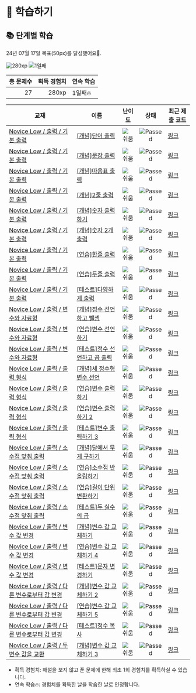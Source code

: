 # 📖 학습하기

## 📚 단계별 학습
24년 07월 17일 목표(50px)를 달성했어요🥳.

![280xp](https://img.shields.io/badge/EXP-280xp-%235cb85c.svg?for-the-badge)
![1일째](https://img.shields.io/badge/연속학습-1일째-%23E34F26.svg?for-the-badge)

|총 문제수|획득 경험치|연속 학습|
|---:|---:|---|
27|280xp|1일째🔥|

|교재|이름|난이도|상태|최근 제출 코드|
|---|---|:---:|:---:|---|
|[Novice Low / 출력 / 기본 출력](https://www.codetree.ai/missions?missionId=4)|[[개념]단어 출력](https://www.codetree.ai/missions/4/problems/print-word)|![쉬움][easy]|![Passed][passed]|[링크](https://github.com/yxpjseo/codetree-TILs/blob/main/240717/%EB%8B%A8%EC%96%B4%20%EC%B6%9C%EB%A0%A5/print-word.c)|
|[Novice Low / 출력 / 기본 출력](https://www.codetree.ai/missions?missionId=4)|[[개념]문장 출력](https://www.codetree.ai/missions/4/problems/print-sentence)|![쉬움][easy]|![Passed][passed]|[링크](https://github.com/yxpjseo/codetree-TILs/blob/main/240717/%EB%AC%B8%EC%9E%A5%20%EC%B6%9C%EB%A0%A5/print-sentence.c)|
|[Novice Low / 출력 / 기본 출력](https://www.codetree.ai/missions?missionId=4)|[[개념]따옴표 출력](https://www.codetree.ai/missions/4/problems/print-quote)|![쉬움][easy]|![Passed][passed]|[링크](https://github.com/yxpjseo/codetree-TILs/blob/main/240717/%EB%94%B0%EC%98%B4%ED%91%9C%20%EC%B6%9C%EB%A0%A5/print-quote.c)|
|[Novice Low / 출력 / 기본 출력](https://www.codetree.ai/missions?missionId=4)|[[개념]2줄 출력](https://www.codetree.ai/missions/4/problems/print-two-lines)|![쉬움][easy]|![Passed][passed]|[링크](https://github.com/yxpjseo/codetree-TILs/blob/main/240717/2%EC%A4%84%20%EC%B6%9C%EB%A0%A5/print-two-lines.c)|
|[Novice Low / 출력 / 기본 출력](https://www.codetree.ai/missions?missionId=4)|[[개념]숫자 출력하기](https://www.codetree.ai/missions/4/problems/print-one-number)|![쉬움][easy]|![Passed][passed]|[링크](https://github.com/yxpjseo/codetree-TILs/blob/main/240717/%EC%88%AB%EC%9E%90%20%EC%B6%9C%EB%A0%A5%ED%95%98%EA%B8%B0/print-one-number.c)|
|[Novice Low / 출력 / 기본 출력](https://www.codetree.ai/missions?missionId=4)|[[개념]숫자 2개 출력](https://www.codetree.ai/missions/4/problems/print-two-numbers)|![쉬움][easy]|![Passed][passed]|[링크](https://github.com/yxpjseo/codetree-TILs/blob/main/240717/%EC%88%AB%EC%9E%90%202%EA%B0%9C%20%EC%B6%9C%EB%A0%A5/print-two-numbers.c)|
|[Novice Low / 출력 / 기본 출력](https://www.codetree.ai/missions?missionId=4)|[[연습]한줄 출력](https://www.codetree.ai/missions/4/problems/print-one-line)|![쉬움][easy]|![Passed][passed]|[링크](https://github.com/yxpjseo/codetree-TILs/blob/main/240717/%ED%95%9C%EC%A4%84%20%EC%B6%9C%EB%A0%A5/print-one-line.c)|
|[Novice Low / 출력 / 기본 출력](https://www.codetree.ai/missions?missionId=4)|[[연습]두줄 출력](https://www.codetree.ai/missions/4/problems/print-two-sentences-introduce)|![쉬움][easy]|![Passed][passed]|[링크](https://github.com/yxpjseo/codetree-TILs/blob/main/240717/%EB%91%90%EC%A4%84%20%EC%B6%9C%EB%A0%A5/print-two-sentences-introduce.c)|
|[Novice Low / 출력 / 기본 출력](https://www.codetree.ai/missions?missionId=4)|[[테스트]다양하게 출력](https://www.codetree.ai/missions/4/problems/print-in-variety)|![쉬움][easy]|![Passed][passed]|[링크](https://github.com/yxpjseo/codetree-TILs/blob/main/240717/%EB%8B%A4%EC%96%91%ED%95%98%EA%B2%8C%20%EC%B6%9C%EB%A0%A5/print-in-variety.c)|
|[Novice Low / 출력 / 변수와 자료형](https://www.codetree.ai/missions?missionId=4)|[[개념]정수 선언하고 뺄셈](https://www.codetree.ai/missions/4/problems/define-numbers-and-substract)|![쉬움][easy]|![Passed][passed]|[링크](https://github.com/yxpjseo/codetree-TILs/blob/main/240717/%EC%A0%95%EC%88%98%20%EC%84%A0%EC%96%B8%ED%95%98%EA%B3%A0%20%EB%BA%84%EC%85%88/define-numbers-and-substract.c)|
|[Novice Low / 출력 / 변수와 자료형](https://www.codetree.ai/missions?missionId=4)|[[연습]변수 선언하기](https://www.codetree.ai/missions/4/problems/declaring-variables)|![쉬움][easy]|![Passed][passed]|[링크](https://github.com/yxpjseo/codetree-TILs/blob/main/240717/%EB%B3%80%EC%88%98%20%EC%84%A0%EC%96%B8%ED%95%98%EA%B8%B0/declaring-variables.c)|
|[Novice Low / 출력 / 변수와 자료형](https://www.codetree.ai/missions?missionId=4)|[[테스트]정수 선언하고 곱 출력](https://www.codetree.ai/missions/4/problems/Declare-an-integer-and-print-the-multiplication)|![쉬움][easy]|![Passed][passed]|[링크](https://github.com/yxpjseo/codetree-TILs/blob/main/240717/%EC%A0%95%EC%88%98%20%EC%84%A0%EC%96%B8%ED%95%98%EA%B3%A0%20%EA%B3%B1%20%EC%B6%9C%EB%A0%A5/Declare-an-integer-and-print-the-multiplication.c)|
|[Novice Low / 출력 / 출력 형식](https://www.codetree.ai/missions?missionId=4)|[[개념]세 정수형 변수 선언](https://www.codetree.ai/missions/4/problems/declaration-of-three-natural-numbers)|![쉬움][easy]|![Passed][passed]|[링크](https://github.com/yxpjseo/codetree-TILs/blob/main/240717/%EC%84%B8%20%EC%A0%95%EC%88%98%ED%98%95%20%EB%B3%80%EC%88%98%20%EC%84%A0%EC%96%B8/declaration-of-three-natural-numbers.c)|
|[Novice Low / 출력 / 출력 형식](https://www.codetree.ai/missions?missionId=4)|[[연습]변수 출력하기](https://www.codetree.ai/missions/4/problems/outputing-variables)|![쉬움][easy]|![Passed][passed]|[링크](https://github.com/yxpjseo/codetree-TILs/blob/main/240717/%EB%B3%80%EC%88%98%20%EC%B6%9C%EB%A0%A5%ED%95%98%EA%B8%B0/outputing-variables.c)|
|[Novice Low / 출력 / 출력 형식](https://www.codetree.ai/missions?missionId=4)|[[연습]변수 출력하기 2](https://www.codetree.ai/missions/4/problems/outputing-variables-2)|![쉬움][easy]|![Passed][passed]|[링크](https://github.com/yxpjseo/codetree-TILs/blob/main/240717/%EB%B3%80%EC%88%98%20%EC%B6%9C%EB%A0%A5%ED%95%98%EA%B8%B0%202/outputing-variables-2.c)|
|[Novice Low / 출력 / 출력 형식](https://www.codetree.ai/missions?missionId=4)|[[테스트]변수 출력하기 3](https://www.codetree.ai/missions/4/problems/outputing-variables-3)|![쉬움][easy]|![Passed][passed]|[링크](https://github.com/yxpjseo/codetree-TILs/blob/main/240717/%EB%B3%80%EC%88%98%20%EC%B6%9C%EB%A0%A5%ED%95%98%EA%B8%B0%203/outputing-variables-3.c)|
|[Novice Low / 출력 / 소수점 맞춰 출력](https://www.codetree.ai/missions?missionId=4)|[[개념]달에서 무게 구하기](https://www.codetree.ai/missions/4/problems/weight-on-the-moon)|![쉬움][easy]|![Passed][passed]|[링크](https://github.com/yxpjseo/codetree-TILs/blob/main/240717/%EB%8B%AC%EC%97%90%EC%84%9C%20%EB%AC%B4%EA%B2%8C%20%EA%B5%AC%ED%95%98%EA%B8%B0/weight-on-the-moon.c)|
|[Novice Low / 출력 / 소수점 맞춰 출력](https://www.codetree.ai/missions?missionId=4)|[[연습]소수점 반올림하기](https://www.codetree.ai/missions/4/problems/rounding-decimal-points)|![쉬움][easy]|![Passed][passed]|[링크](https://github.com/yxpjseo/codetree-TILs/blob/main/240717/%EC%86%8C%EC%88%98%EC%A0%90%20%EB%B0%98%EC%98%AC%EB%A6%BC%ED%95%98%EA%B8%B0/rounding-decimal-points.c)|
|[Novice Low / 출력 / 소수점 맞춰 출력](https://www.codetree.ai/missions?missionId=4)|[[연습]길이 단위 변환하기](https://www.codetree.ai/missions/4/problems/change-length-unit)|![쉬움][easy]|![Passed][passed]|[링크](https://github.com/yxpjseo/codetree-TILs/blob/main/240717/%EA%B8%B8%EC%9D%B4%20%EB%8B%A8%EC%9C%84%20%EB%B3%80%ED%99%98%ED%95%98%EA%B8%B0/change-length-unit.c)|
|[Novice Low / 출력 / 소수점 맞춰 출력](https://www.codetree.ai/missions?missionId=4)|[[테스트]두 실수의 곱](https://www.codetree.ai/missions/4/problems/the-product-of-two-real-numbers)|![쉬움][easy]|![Passed][passed]|[링크](https://github.com/yxpjseo/codetree-TILs/blob/main/240717/%EB%91%90%20%EC%8B%A4%EC%88%98%EC%9D%98%20%EA%B3%B1/the-product-of-two-real-numbers.c)|
|[Novice Low / 출력 / 변수 값 변경](https://www.codetree.ai/missions?missionId=4)|[[개념]변수 값 교체하기](https://www.codetree.ai/missions/4/problems/replacing-variable-values)|![쉬움][easy]|![Passed][passed]|[링크](https://github.com/yxpjseo/codetree-TILs/blob/main/240717/%EB%B3%80%EC%88%98%20%EA%B0%92%20%EA%B5%90%EC%B2%B4%ED%95%98%EA%B8%B0/replacing-variable-values.c)|
|[Novice Low / 출력 / 변수 값 변경](https://www.codetree.ai/missions?missionId=4)|[[연습]변수 값 교체하기 4](https://www.codetree.ai/missions/4/problems/replacing-variable-values-4)|![쉬움][easy]|![Passed][passed]|[링크](https://github.com/yxpjseo/codetree-TILs/blob/main/240717/%EB%B3%80%EC%88%98%20%EA%B0%92%20%EA%B5%90%EC%B2%B4%ED%95%98%EA%B8%B0%204/replacing-variable-values-4.c)|
|[Novice Low / 출력 / 변수 값 변경](https://www.codetree.ai/missions?missionId=4)|[[테스트]문자 변경하기](https://www.codetree.ai/missions/4/problems/change-charater)|![쉬움][easy]|![Passed][passed]|[링크](https://github.com/yxpjseo/codetree-TILs/blob/main/240717/%EB%AC%B8%EC%9E%90%20%EB%B3%80%EA%B2%BD%ED%95%98%EA%B8%B0/change-charater.c)|
|[Novice Low / 출력 / 다른 변수로부터 값 변경](https://www.codetree.ai/missions?missionId=4)|[[개념]변수 값 교체하기 2](https://www.codetree.ai/missions/4/problems/replacing-variable-values-2)|![쉬움][easy]|![Passed][passed]|[링크](https://github.com/yxpjseo/codetree-TILs/blob/main/240717/%EB%B3%80%EC%88%98%20%EA%B0%92%20%EA%B5%90%EC%B2%B4%ED%95%98%EA%B8%B0%202/replacing-variable-values-2.c)|
|[Novice Low / 출력 / 다른 변수로부터 값 변경](https://www.codetree.ai/missions?missionId=4)|[[연습]변수 값 교체하기 5](https://www.codetree.ai/missions/4/problems/replacing-variable-values-5)|![쉬움][easy]|![Passed][passed]|[링크](https://github.com/yxpjseo/codetree-TILs/blob/main/240717/%EB%B3%80%EC%88%98%20%EA%B0%92%20%EA%B5%90%EC%B2%B4%ED%95%98%EA%B8%B0%205/replacing-variable-values-5.c)|
|[Novice Low / 출력 / 다른 변수로부터 값 변경](https://www.codetree.ai/missions?missionId=4)|[[테스트]정수 복사](https://www.codetree.ai/missions/4/problems/copy-integer)|![쉬움][easy]|![Passed][passed]|[링크](https://github.com/yxpjseo/codetree-TILs/blob/main/240717/%EC%A0%95%EC%88%98%20%EB%B3%B5%EC%82%AC/copy-integer.c)|
|[Novice Low / 출력 / 두 변수 값을 교환](https://www.codetree.ai/missions?missionId=4)|[[개념]변수 값 교체하기 3](https://www.codetree.ai/missions/4/problems/replacing-variable-values-3)|![쉬움][easy]|![Passed][passed]|[링크](https://github.com/yxpjseo/codetree-TILs/blob/main/240717/%EB%B3%80%EC%88%98%20%EA%B0%92%20%EA%B5%90%EC%B2%B4%ED%95%98%EA%B8%B0%203/replacing-variable-values-3.c)|


* 획득 경험치: 해설을 보지 않고 푼 문제에 한해 최초 1회 경험치를 획득하실 수 있습니다.
* 연속 학습🔥: 경험치를 획득한 날을 학습한 날로 인정합니다.










[b5]: https://img.shields.io/badge/Bronze_5-%235D3E31.svg
[b4]: https://img.shields.io/badge/Bronze_4-%235D3E31.svg
[b3]: https://img.shields.io/badge/Bronze_3-%235D3E31.svg
[b2]: https://img.shields.io/badge/Bronze_2-%235D3E31.svg
[b1]: https://img.shields.io/badge/Bronze_1-%235D3E31.svg
[s5]: https://img.shields.io/badge/Silver_5-%23394960.svg
[s4]: https://img.shields.io/badge/Silver_4-%23394960.svg
[s3]: https://img.shields.io/badge/Silver_3-%23394960.svg
[s2]: https://img.shields.io/badge/Silver_2-%23394960.svg
[s1]: https://img.shields.io/badge/Silver_1-%23394960.svg
[g5]: https://img.shields.io/badge/Gold_5-%23FFC433.svg
[g4]: https://img.shields.io/badge/Gold_4-%23FFC433.svg
[g3]: https://img.shields.io/badge/Gold_3-%23FFC433.svg
[g2]: https://img.shields.io/badge/Gold_2-%23FFC433.svg
[g1]: https://img.shields.io/badge/Gold_1-%23FFC433.svg
[p5]: https://img.shields.io/badge/Platinum_5-%2376DDD8.svg
[p4]: https://img.shields.io/badge/Platinum_4-%2376DDD8.svg
[p3]: https://img.shields.io/badge/Platinum_3-%2376DDD8.svg
[p2]: https://img.shields.io/badge/Platinum_2-%2376DDD8.svg
[p1]: https://img.shields.io/badge/Platinum_1-%2376DDD8.svg
[passed]: https://img.shields.io/badge/Passed-%23009D27.svg
[failed]: https://img.shields.io/badge/Failed-%23D24D57.svg
[easy]: https://img.shields.io/badge/쉬움-%235cb85c.svg?for-the-badge
[medium]: https://img.shields.io/badge/보통-%23FFC433.svg?for-the-badge
[hard]: https://img.shields.io/badge/어려움-%23D24D57.svg?for-the-badge